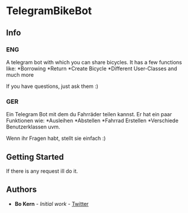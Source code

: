 # TelegramBikeBot
## Info
### ENG
A telegram bot with which you can share bicycles. 
It has a few functions like:
*Borrowing
*Return
*Create Bicycle
*Different User-Classes
and much more

If you have questions, just ask them :)


### GER
Ein Telegram Bot mit dem du Fahrräder teilen kannst. 
Er hat ein paar Funktionen wie:
*Ausleihen
*Abstellen
*Fahrrad Erstellen
*Verschiede Benutzerklassen
uvm.

Wenn ihr Fragen habt, stellt sie einfach :)

## Getting Started
If there is any request ill do it.

## Authors

* **Bo Kern** - *Initial work* - [Twitter](https://twitter.com/Kuhjuice)
